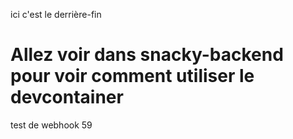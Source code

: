 ici c'est le derrière-fin

# Allez voir dans snacky-backend pour voir comment utiliser le devcontainer

test de webhook 59
